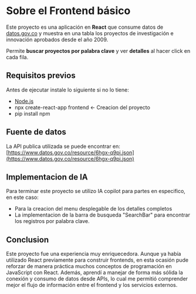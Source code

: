 # Sobre el Frontend básico

Este proyecto es una aplicación en **React** que consume datos de [datos.gov.co](https://www.datos.gov.co/) y muestra en una tabla los proyectos de investigación e innovación aprobados desde el año 2009. 

Permite **buscar proyectos por palabra clave** y ver **detalles** al hacer click en cada fila.

## Requisitos previos

Antes de ejecutar instale lo siguiente si no lo tiene:

- [Node.js](https://nodejs.org/) 
- npx create-react-app frontend  <- Creacion del proyecto
- pip install npm

## Fuente de datos
La API publica utilizada se puede encontrar en: [https://www.datos.gov.co/resource/6hgx-q9pi.json](https://www.datos.gov.co/resource/6hgx-q9pi.json) 

## Implementacion de IA
Para terminar este proyecto se utilizo IA copilot para partes en especifico, en este caso:
- Para la creacion del menu desplegable de los detalles completos
- La implementacion de la barra de busqueda "SearchBar" para encontrar los registros por palabra clave.

## Conclusion
Este proyecto fue una experiencia muy enriquecedora. Aunque ya había utilizado React previamente para construir frontends, en esta ocasión pude reforzar de manera práctica muchos conceptos de programación en JavaScript con React. Además, aprendí a manejar de forma más sólida la conexión y consumo de datos desde APIs, lo cual me permitió comprender mejor el flujo de información entre el frontend y los servicios externos.
